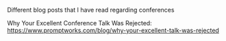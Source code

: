 Different blog posts that I have read regarding conferences

Why Your Excellent Conference Talk Was Rejected: https://www.promptworks.com/blog/why-your-excellent-talk-was-rejected